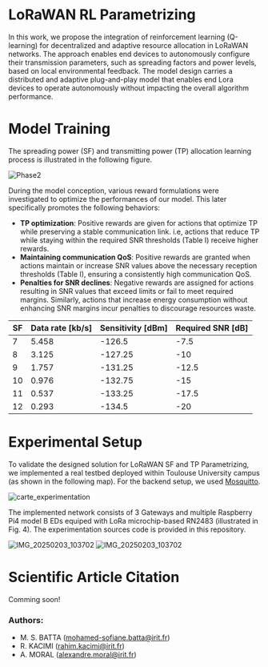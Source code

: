 # LoRaWAN RL Parametrizing

In this work, we propose the integration of reinforcement learning (Q-learning) for decentralized and adaptive resource allocation in LoRaWAN networks. The approach enables end devices to autonomously configure their transmission parameters, such as spreading factors and power levels, based on local environmental feedback. The model design carries a distributed and adaptive plug-and-play model that enables end Lora devices to operate autonomously without impacting the overall algorithm performance.

# Model Training
The spreading power (SF) and transmitting power (TP) allocation learning process is illustrated in the following figure. 

![Phase2](https://github.com/user-attachments/assets/c57e8d90-b2d8-4134-b4b5-44197bdf626c)


During the model conception, various reward formulations were investigated to optimize the performances of our model. This later specifically promotes the following behaviors:

* **TP optimization**: Positive rewards are given for actions that optimize TP while preserving a stable communication link. i.e, actions that reduce TP while staying within the required SNR thresholds (Table I) receive higher rewards.
* **Maintaining communication QoS**: Positive rewards are granted when actions maintain or increase SNR values above the necessary reception thresholds (Table I), ensuring a consistently high communication QoS.
* **Penalties for SNR declines**: Negative rewards are assigned for actions resulting in SNR values that exceed limits or fail to meet required margins. Similarly, actions that increase energy consumption without enhancing SNR margins incur penalties to discourage resources waste.

|SF | Data rate [kb/s] |Sensitivity [dBm] |Required SNR [dB]|
|---|---|----|-------|
7 | 5.458 | -126.5 | -7.5|
8 | 3.125 | -127.25 | -10|
9 | 1.757 | -131.25 | -12.5|
10 | 0.976 | -132.75 | -15|
11 | 0.537 | -133.25 | -17.5|
12 | 0.293 | -134.5 | -20|


# Experimental Setup

To validate the designed solution for LoRaWAN SF and TP Parametrizing, we implemented a real testbed deployed within Toulouse University campus (as shown in the following map). For the backend setup, we used [Mosquitto](https://mosquitto.org/). 

![carte_experimentation](https://github.com/user-attachments/assets/94fcb6dd-1791-482a-9ec3-9c716798ec59)

The implemented network consists of 3 Gateways and multiple Raspberry Pi4 model B EDs equiped with LoRa microchip-based RN2483 (illustrated in Fig. 4). The experimentation sources code is provided in this repository.

![IMG_20250203_103702](https://github.com/user-attachments/assets/636d4cfe-e1da-4744-90ff-163a4672a23b)
![IMG_20250203_103702](https://github.com/user-attachments/assets/a1911cc1-96f3-4943-b746-13b01d4fef24)


# Scientific Article Citation
Comming soon!

### Authors: 
  * M. S. BATTA (mohamed-sofiane.batta@irit.fr)
  * R. KACIMI (rahim.kacimi@irit.fr)
  * A. MORAL (alexandre.moral@irit.fr)
  



